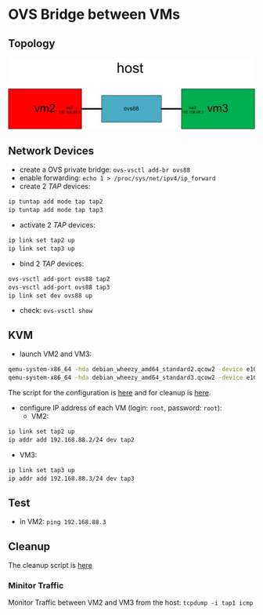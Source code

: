 # OVS Bridge between VMs
## Topology
![communicate between 2 VMs through a OVS bridge](vm-ovs-vm.jpg)

## Network Devices
- create a OVS private bridge: `ovs-vsctl add-br ovs88`
- enable forwarding: `echo 1 > /proc/sys/net/ipv4/ip_forward` 
- create 2 *TAP* devices:
 ```bash
ip tuntap add mode tap tap2
ip tuntap add mode tap tap3
```
- activate 2 *TAP* devices:  
```bash
ip link set tap2 up
ip link set tap3 up
```
- bind 2 *TAP* devices:
```bash
ovs-vsctl add-port ovs88 tap2
ovs-vsctl add-port ovs88 tap3
ip link set dev ovs88 up
```
- check: `ovs-vsctl show`

## KVM
- launch VM2 and VM3:
```bash
qemu-system-x86_64 -hda debian_wheezy_amd64_standard2.qcow2 -device e1000,netdev=net0,mac=00:11:22:33:44:02 -netdev tap,id=net0,ifname=tap2,script=no,downscript=no -name vm2 -daemonize
qemu-system-x86_64 -hda debian_wheezy_amd64_standard3.qcow2 -device e1000,netdev=net0,mac=00:11:22:33:44:03 -netdev tap,id=net0,ifname=tap3,script=no,downscript=no -name vm3 -daemonize
```

The script for the configuration is [here](vm-ovs-vm-kvm.sh) and for cleanup is [here](vm-ovs-vm-kvm-clean.sh).

- configure IP address of each VM (login: `root`, password: `root`):
  - VM2:
```bash
ip link set tap2 up
ip addr add 192.168.88.2/24 dev tap2
```   
  - VM3: 
```bash
ip link set tap3 up
ip addr add 192.168.88.3/24 dev tap3
```

## Test
- in VM2: `ping 192.168.88.3`

## Cleanup
The cleanup script is [here](vm-ovs-vm-kvm-clean.sh)

### Minitor Traffic
Monitor Traffic between VM2 and VM3 from the host: `tcpdump -i tap1 icmp`
